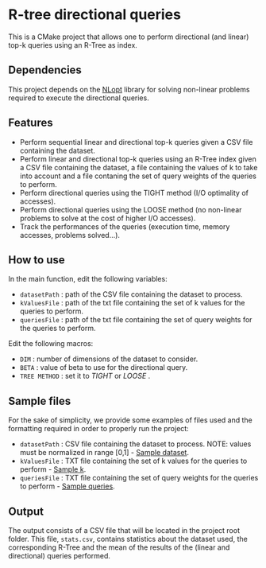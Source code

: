 # R-tree directional queries
This is a CMake project that allows one to perform directional (and linear) top-k queries using an R-Tree as index.

## Dependencies
This project depends on the [NLopt](https://nlopt.readthedocs.io/en/latest/) library for solving non-linear problems required to execute the directional queries.

## Features

- Perform sequential linear and directional top-k queries given a CSV file containing the dataset.
- Perform linear and directional top-k queries using an R-Tree index given a CSV file containing the dataset, a file containing the values of k to take into account and a file contaning the set of query weights of the queries to perform.
- Perform directional queries using the TIGHT method (I/O optimality of accesses).
- Perform directional queries using the LOOSE method (no non-linear problems to solve at the cost of higher I/O accesses).
- Track the performances of the queries (execution time, memory accesses, problems solved...).

## How to use

In the main function, edit the following variables:
-  `datasetPath` : path of the CSV file containing the dataset to process.
-  `kValuesFile` : path of the txt file containing the set of k values for the queries to perform.
-  `queriesFile` : path of the txt file containing the set of query weights for the queries to perform.

Edit the following macros:
-  `DIM` : number of dimensions of the dataset to consider.
-  `BETA` : value of beta to use for the directional query.
-  `TREE METHOD` : set it to *TIGHT* or *LOOSE* .

## Sample files
For the sake of simplicity, we provide some examples of files used and the formatting required in order to properly run the project:

- `datasetPath` : CSV file containing the dataset to process. NOTE: values must be normalized in range [0,1] - [Sample dataset](https://github.com/stefuma19/RtreeV2/tree/master/datasets/cor_neg_1k_2.csv).
-  `kValuesFile` : TXT file containing the set of k values for the queries to perform - [Sample k](https://github.com/stefuma19/RtreeV2/blob/master/utilities/k.txt).
-  `queriesFile` : TXT file containing the set of query weights for the queries to perform - [Sample queries](https://github.com/stefuma19/RtreeV2/blob/master/queries/2d.txt).

## Output
The output consists of a CSV file that will be located in the project root folder. This file, `stats.csv`,  contains statistics about the dataset used, the corresponding R-Tree and the mean of the results of the (linear and directional) queries performed.   